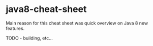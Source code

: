 # java8-cheat-sheet
Main reason for this cheat sheet was quick overview on Java 8 new features.

TODO - building, etc...